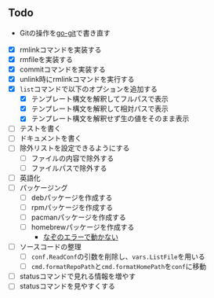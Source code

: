 ## Todo

- Gitの操作を[go-git](https://github.com/go-git/go-git)で書き直す
- [x] rmlinkコマンドを実装する
- [x] rmfileを実装する
- [x] commitコマンドを実装する
- [x] unlink時にrmlinkコマンドを実行する
- [x] `list`コマンドで以下のオプションを追加する
  - [x] テンプレート構文を解釈してフルパスで表示
  - [x] テンプレート構文を解釈して相対パスで表示
  - [x] テンプレート構文を解釈せず生の値をそのまま表示
- [ ] テストを書く
- [ ] ドキュメントを書く
- [ ] 除外リストを設定できるようにする
  - [ ] ファイルの内容で除外する
  - [ ] ファイルパスで除外する 
- [ ] 英語化
- [ ] パッケージング  
  - [ ] debパッケージを作成する 
  - [ ] rpmパッケージを作成する
  - [ ] pacmanパッケージを作成する
  - [ ] homebrewパッケージを作成する
    - [なぞのエラーで動かない](https://twitter.com/Hayao0819/status/1627668181992222721)
- [ ] ソースコードの整理
  - [ ] `conf.ReadConf`の引数を削除し、`vars.ListFile`を用いる
  - [ ] `cmd.formatRepoPath`と`cmd.formatHomePath`を`conf`に移動
- [ ] statusコマンドで見れる情報を増やす
- [ ] statusコマンドを見やすくする
